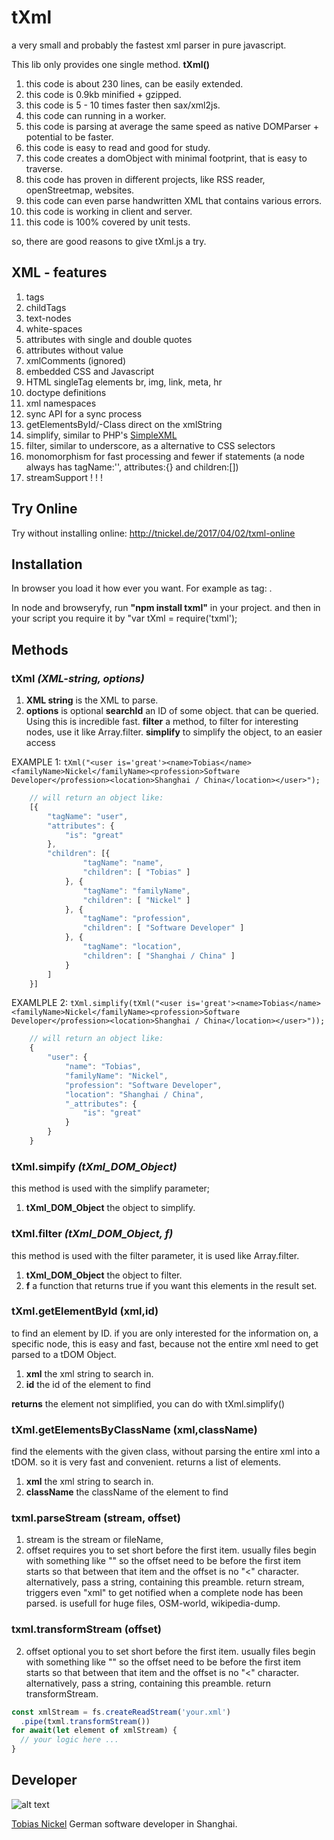 # tXml
a very small and probably the fastest xml parser in pure javascript.

This lib only provides one single method. **tXml()**

1. this code is about 230 lines, can be easily extended. 
2. this code is 0.9kb minified + gzipped.
3. this code is 5 - 10 times faster then sax/xml2js.
4. this code can running in a worker.
5. this code is parsing at average the same speed as native DOMParser + potential to be faster.
6. this code is easy to read and good for study. 
7. this code creates a domObject with minimal footprint, that is easy to traverse.
8. this code has proven in different projects, like RSS reader, openStreetmap, websites.
9. this code can even parse handwritten XML that contains various errors.
10. this code is working in client and server.
11. this code is 100% covered by unit tests.
  
so, there are good reasons to give tXml.js a try. 

## XML - features

  1. tags
  2. childTags
  3. text-nodes
  4. white-spaces
  5. attributes with single and double quotes
  6. attributes without value
  7. xmlComments (ignored)
  8. embedded CSS and Javascript
  9. HTML singleTag elements br, img, link, meta, hr
  10. doctype definitions
  11. xml namespaces
  12. sync API for a sync process
  13. getElementsById/-Class direct on the xmlString 
  14. simplify, similar to PHP's [SimpleXML](http://php.net/manual/en/book.simplexml.php)
  15. filter, similar to underscore, as a alternative to CSS selectors
  16. monomorphism for fast processing and fewer if statements (a node always has tagName:'', attributes:{} and children:[])
  17. streamSupport ! ! !

## Try Online

Try without installing online: http://tnickel.de/2017/04/02/txml-online

## Installation
In browser you load it how ever you want. For example as tag: <script src="tXml.js"></script>.

In node and browseryfy, run **"npm install txml"** in your project.
and then in your script you require it by "var tXml = require('txml');

## Methods

### **tXml** *(XML-string, options)*
1. **XML string** is the XML to parse.
2. **options** is optional 
        **searchId** an ID of some object. that can be queried. Using this is incredible fast. 
        **filter** a method, to filter for interesting nodes, use it like Array.filter.
        **simplify** to simplify the object, to an easier access
        
    
EXAMPLE 1: `tXml("<user is='great'><name>Tobias</name><familyName>Nickel</familyName><profession>Software Developer</profession><location>Shanghai / China</location></user>");`
    
```js
    // will return an object like: 
    [{
        "tagName": "user",
        "attributes": {
            "is": "great"
        },
        "children": [{
                "tagName": "name",
                "children": [ "Tobias" ]
            }, {
                "tagName": "familyName",
                "children": [ "Nickel" ]
            }, {
                "tagName": "profession",
                "children": [ "Software Developer" ]
            }, {
                "tagName": "location",
                "children": [ "Shanghai / China" ]
            }
        ]
    }]    
```  

EXAMLPLE 2: `tXml.simplify(tXml("<user is='great'><name>Tobias</name><familyName>Nickel</familyName><profession>Software Developer</profession><location>Shanghai / China</location></user>"));`

```js
    // will return an object like: 
    {
        "user": {
            "name": "Tobias",
            "familyName": "Nickel",
            "profession": "Software Developer",
            "location": "Shanghai / China",
            "_attributes": {
                "is": "great"
            }
        }
    }
```
### **tXml.simpify** *(tXml_DOM_Object)* 
this method is used with the simplify parameter;

1. **tXml_DOM_Object** the object to simplify.

### **tXml.filter** *(tXml_DOM_Object, f)* 
this method is used with the filter parameter, it is used like Array.filter.

1. **tXml_DOM_Object** the object to filter.
2. **f** a function that returns true if you want this elements in the result set.

### **tXml.getElementById** (xml,id) 
to find an element by ID. if you are only interested for the information on, a specific node, this is easy and fast, because not the entire xml need to get parsed to a tDOM Object.

1. **xml** the xml string to search in.
2. **id** the id of the element to find

**returns** the element not simplified, you can do with tXml.simplify()

### **tXml.getElementsByClassName** (xml,className) 
find the elements with the given class, without parsing the entire xml into a tDOM. so it is very fast and convenient. returns a list of elements. 
1. **xml** the xml string to search in.
2. **className** the className of the element to find


### **txml.parseStream** (stream, offset)
1. stream is the stream or fileName, 
2. offset requires you to set short before the first item.
        usually files begin with something like "<!DOCTYPE osm><osm>"
        so the offset need to be before the first item starts so that 
        between that item and the offset is no "<" character.
        alternatively, pass a string, containing this preamble.
return stream, triggers even "xml" to get notified when a complete node has been parsed.
is usefull for huge files, OSM-world, wikipedia-dump.

### **txml.transformStream** (offset)
2. offset optional you to set short before the first item.
    usually files begin with something like "<!DOCTYPE osm><osm>"
    so the offset need to be before the first item starts so that 
    between that item and the offset is no "<" character.
    alternatively, pass a string, containing this preamble.
return transformStream.
```js
const xmlStream = fs.createReadStream('your.xml')
  .pipe(txml.transformStream())
for await(let element of xmlStream) {
  // your logic here ...
}
```

## Developer

![alt text](https://avatars1.githubusercontent.com/u/4189801?s=150)

[Tobias Nickel](http://tnickel.de/) German software developer in Shanghai. 

